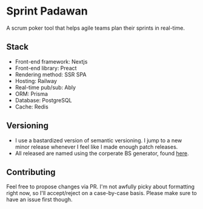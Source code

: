 # Sprint Padawan

A scrum poker tool that helps agile teams plan their sprints in real-time.

## Stack

- Front-end framework: Nextjs
- Front-end library: Preact
- Rendering method: SSR SPA
- Hosting: Railway
- Real-time pub/sub: Ably
- ORM: Prisma
- Database: PostgreSQL
- Cache: Redis

## Versioning

- I use a bastardized version of semantic versioning. I jump to a new minor release whenever I feel like I made enough patch releases.
- All released are named using the corperate BS generator, found [here](https://www.atrixnet.com/bs-generator.html).

## Contributing

Feel free to propose changes via PR. I'm not awfully picky about formatting right now, so I'll accept/reject on a case-by-case basis. Please make sure to have an issue first though.
